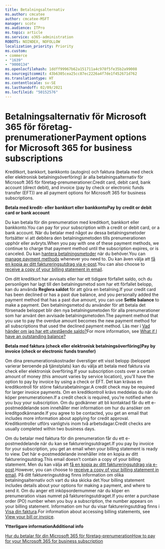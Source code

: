 ```yaml
---
title: Betalningsalternativ
ms.author: cmcatee
author: cmcatee-MSFT
manager: scotv
ms.audience: ITPro
ms.topic: article
ms.service: o365-administration
ROBOTS: NOINDEX, NOFOLLOW
localization_priority: Priority
ms.custom:
- commerce
- "1639"
- "9000134"
ms.openlocfilehash: 1ddff99967b62a151711a4c978f5fe35b2a99008
ms.sourcegitcommit: 43b6305cea25cc87ec2226a4f7de1f452671d762
ms.translationtype: HT
ms.contentlocale: sv-SE
ms.lasthandoff: 02/09/2021
ms.locfileid: "50152576"
---
```

# <a name="payment-options-for-microsoft-365-for-business-subscriptions"></a><span data-ttu-id="2436a-102">Betalningsalternativ för Microsoft 365 för företag-prenumerationer</span><span class="sxs-lookup"><span data-stu-id="2436a-102">Payment options for Microsoft 365 for business subscriptions</span></span>
  
<span data-ttu-id="2436a-103">Kreditkort, bankkort, bankkonto (autogiro) och faktura (betala med check eller elektronisk betalningsöverföring) är alla betalningsalternativ för Microsoft 365 för företag-prenumerationer.</span><span class="sxs-lookup"><span data-stu-id="2436a-103">Credit card, debit card, bank account (direct debit), and invoice (pay by check or electronic funds transfer (EFT)) are all payment options for Microsoft 365 for business subscriptions.</span></span>
  
<span data-ttu-id="2436a-104">**Betala med kredit- eller bankkort eller bankkonto**</span><span class="sxs-lookup"><span data-stu-id="2436a-104">**Pay by credit or debit card or bank account**</span></span>
  
<span data-ttu-id="2436a-105">Du kan betala för din prenumeration med kreditkort, bankkort eller bankkonto.</span><span class="sxs-lookup"><span data-stu-id="2436a-105">You can pay for your subscription with a credit or debit card, or a bank account.</span></span> <span data-ttu-id="2436a-106">När du betalar med något av dessa betalningsmetoder fortsätter vi att debitera den betalningsmetoden tills prenumerationen upphör eller avbryts.</span><span class="sxs-lookup"><span data-stu-id="2436a-106">When you pay with one of these payment methods, we continue to charge that payment method until the subscription expires, or is canceled.</span></span> <span data-ttu-id="2436a-107">Du kan [hantera betalningsmetoder](https://docs.microsoft.com/microsoft-365/commerce/billing-and-payments/manage-payment-methods) när du behöver.</span><span class="sxs-lookup"><span data-stu-id="2436a-107">You can [manage payment methods](https://docs.microsoft.com/microsoft-365/commerce/billing-and-payments/manage-payment-methods) whenever you need to.</span></span> <span data-ttu-id="2436a-108">Du kan även välja att [få en kopia av ditt faktureringsutdrag via e-post](https://docs.microsoft.com/microsoft-365/commerce/billing-and-payments/view-your-bill-or-invoice#receive-a-copy-of-your-billing-statement-in-email).</span><span class="sxs-lookup"><span data-stu-id="2436a-108">You can also choose to [receive a copy of your billing statement in email](https://docs.microsoft.com/microsoft-365/commerce/billing-and-payments/view-your-bill-or-invoice#receive-a-copy-of-your-billing-statement-in-email).</span></span>

<span data-ttu-id="2436a-109">Om ditt kreditkort har avvisats eller har ett tidigare förfallet saldo, och du personligen har lagt till den betalningsmetod som har ett förfallet belopp, kan du använda **Reglera saldot** för att göra en betalning.</span><span class="sxs-lookup"><span data-stu-id="2436a-109">If your credit card has been declined or has a past due balance, and you personally added the payment method that has a past due amount, you can use **Settle balance** to make a payment.</span></span> <span data-ttu-id="2436a-110">Den betalningsmetod du använder för att betala det försenade beloppet blir den nya betalningsmetoden för alla prenumerationer som har använt den avvisade betalningsmetoden.</span><span class="sxs-lookup"><span data-stu-id="2436a-110">The payment method that you use to pay the overdue amount becomes the new payment method for all subscriptions that used the declined payment method.</span></span> <span data-ttu-id="2436a-111">Läs mer i [Vad händer om jag har ett utestående saldo?](https://docs.microsoft.com/microsoft-365/commerce/billing-and-payments/pay-for-your-subscription#what-if-i-have-an-outstanding-balance)</span><span class="sxs-lookup"><span data-stu-id="2436a-111">For more information, see [What if I have an outstanding balance?](https://docs.microsoft.com/microsoft-365/commerce/billing-and-payments/pay-for-your-subscription#what-if-i-have-an-outstanding-balance)</span></span>

<span data-ttu-id="2436a-112">**Betala med faktura (check eller elektronisk betalningsöverföring)**</span><span class="sxs-lookup"><span data-stu-id="2436a-112">**Pay by invoice (check or electronic funds transfer)**</span></span>
  
<span data-ttu-id="2436a-113">Om dina prenumerationskostnader överstiger ett visst belopp (beloppet varierar beroende på tjänstplats) kan du välja att betala med faktura via check eller elektronisk överföring.</span><span class="sxs-lookup"><span data-stu-id="2436a-113">If your subscription costs over a certain amount of money (this amount varies by service location), you'll have the option to pay by invoice by using a check or EFT.</span></span> <span data-ttu-id="2436a-114">Det kan krävas en kreditkontroll för större fakturabetalningar.</span><span class="sxs-lookup"><span data-stu-id="2436a-114">A credit check may be required for larger invoice payments.</span></span> <span data-ttu-id="2436a-115">Om en kreditkontroll krävs meddelas du när du köper prenumerationen.</span><span class="sxs-lookup"><span data-stu-id="2436a-115">If a credit check is required, you’re notified when you buy your subscription.</span></span> <span data-ttu-id="2436a-116">Om du godkänner att bli kontaktad får du ett e-postmeddelande som innehåller mer information om hur du ansöker om kreditgodkännande.</span><span class="sxs-lookup"><span data-stu-id="2436a-116">If you agree to be contacted, you get an email that includes more information about applying for credit approval.</span></span> <span data-ttu-id="2436a-117">Kreditkontroller utförs vanligtvis inom två arbetsdagar.</span><span class="sxs-lookup"><span data-stu-id="2436a-117">Credit checks are usually completed within two business days.</span></span>

<span data-ttu-id="2436a-118">Om du betalar med faktura för din prenumeration får du ett e-postmeddelande när du kan se faktureringsutdraget.</span><span class="sxs-lookup"><span data-stu-id="2436a-118">If you pay by invoice for your subscription, you get an email when your billing statement is ready to view.</span></span> <span data-ttu-id="2436a-119">Det här e-postmeddelande innehåller inte en kopia av ditt faktureringsutdrag.</span><span class="sxs-lookup"><span data-stu-id="2436a-119">This email doesn’t contain a copy of your billing statement.</span></span> <span data-ttu-id="2436a-120">Men du kan välja att [få en kopia av ditt faktureringsutdrag via e-post](https://docs.microsoft.com/microsoft-365/commerce/billing-and-payments/view-your-bill-or-invoice#receive-a-copy-of-your-billing-statement-in-email).</span><span class="sxs-lookup"><span data-stu-id="2436a-120">However, you can choose to [receive a copy of your billing statement in email](https://docs.microsoft.com/microsoft-365/commerce/billing-and-payments/view-your-bill-or-invoice#receive-a-copy-of-your-billing-statement-in-email).</span></span> <span data-ttu-id="2436a-121">På ditt faktureringsutdrag finns information om olika betalningsalternativ och vart du ska skicka det.</span><span class="sxs-lookup"><span data-stu-id="2436a-121">Your billing statement includes details about your options for making a payment, and where to send it.</span></span> <span data-ttu-id="2436a-122">Om du anger ett inköpsordernummer när du köper en prenumeration visas numret på faktureringsutdraget.</span><span class="sxs-lookup"><span data-stu-id="2436a-122">If you enter a purchase order (PO) number when you buy a subscription, the number appears on your billing statement.</span></span> <span data-ttu-id="2436a-123">Information om hur du visar faktureringsutdrag finns i [Visa din faktura](https://docs.microsoft.com/microsoft-365/commerce/billing-and-payments/view-your-bill-or-invoice).</span><span class="sxs-lookup"><span data-stu-id="2436a-123">For information about accessing billing statements, see [View your bill or invoice](https://docs.microsoft.com/microsoft-365/commerce/billing-and-payments/view-your-bill-or-invoice).</span></span>
  
<span data-ttu-id="2436a-124">**Ytterligare information**</span><span class="sxs-lookup"><span data-stu-id="2436a-124">**Additional info**</span></span>
  
[<span data-ttu-id="2436a-125">Hur du betalar för din Microsoft 365 för företag-prenumeration</span><span class="sxs-lookup"><span data-stu-id="2436a-125">How to pay for your Microsoft 365 for business subscription</span></span>](https://docs.microsoft.com/microsoft-365/commerce/billing-and-payments/pay-for-your-subscription)